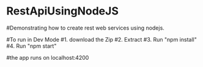 # RestApiUsingNodeJS
#Demonstrating how to create rest web services using nodejs.

#To run in Dev Mode
#1. download the Zip
#2. Extract
#3. Run "npm install"
#4. Run "npm start"

#the app runs on localhost:4200
